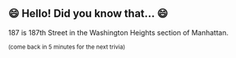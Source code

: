 ## :smile: Hello! Did you know that... :smile:
187 is 187th Street in the Washington Heights section of Manhattan.

<sup>(come back in 5 minutes for the next trivia)<sup>
